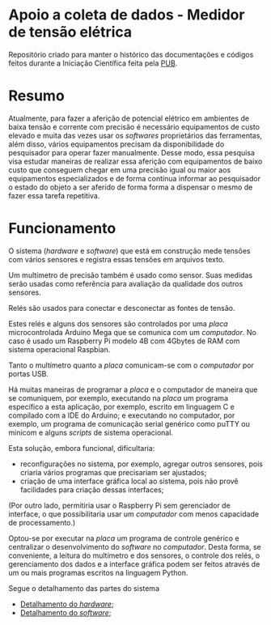 # Apoio a coleta de dados - Medidor de tensão elétrica

Repositório criado para manter o histórico das documentações e códigos feitos durante a Iniciação Científica feita pela [PUB](https://prg.usp.br/programa-unificado-de-bolsas-de-estudo-para-estudantes-de-graduacao-pub/).

# Resumo

Atualmente, para fazer a aferição de potencial elétrico em ambientes de baixa tensão e corrente com precisão é necessário equipamentos de custo elevado e muita das vezes usar os _softwares_ proprietários das ferramentas, além disso, vários equipamentos precisam da disponibilidade do pesquisador para operar fazer manualmente. Desse modo, essa pesquisa visa estudar maneiras de realizar essa aferição com equipamentos de baixo custo que conseguem chegar em uma precisão igual ou maior aos equipamentos especializados e de forma contínua informar ao pesquisador o estado do objeto a ser aferido de forma forma a dispensar o mesmo de fazer essa tarefa repetitiva.

# Funcionamento

O sistema (_hardware_ e _software_) que está em construção mede tensões com vários sensores e registra essas tensões em arquivos texto.

Um multímetro de precisão também é usado como sensor. Suas medidas serão usadas como referência para avaliação da qualidade dos outros sensores.

Relés são usados para conectar e desconectar as fontes de tensão.

Estes relés e alguns dos sensores são controlados por uma _placa_ microcontrolada Arduino Mega que se comunica com um _computador_. No caso é usado um Raspberry Pi modelo 4B com 4Gbytes de RAM com sistema operacional Raspbian.

Tanto o multímetro quanto a _placa_ comunicam-se com o _computador_ por portas USB.

Há muitas maneiras de programar a _placa_ e o computador de maneira que se comuniquem, por exemplo, executando na _placa_ um programa específico a esta aplicação, por exemplo, escrito em linguagem C e compilado com a IDE do Arduino; e executando no computador, por exemplo, um programa de comunicação serial genérico como puTTY ou minicom e alguns _scripts_ de sistema operacional.

Esta solução, embora funcional, dificultaria:

-   reconfigurações no sistema, por exemplo, agregar outros sensores, pois criaria vários programas que precisariam ser ajustados;
-   criação de uma interface gráfica local ao sistema, pois não provê facilidades para criação dessas interfaces;

(Por outro lado, permitiria usar o Raspberry Pi sem gerenciador de interface, o que possibilitaria usar um _computador_ com menos capacidade de processamento.)

Optou-se por executar na _placa_ um programa de controle genérico e centralizar o desenvolvimento do _software_ no _computador_. Desta forma, se conveniente, a leitura do multímetro e dos sensores, o controle dos relés, o gerenciamento dos dados e a interface gráfica podem ser feitos através de um ou mais programas escritos na linguagem Python.

Segue o detalhamento das partes do sistema

-   [Detalhamento do _hardware_](doc/hardware.md);
-   [Detalhamento do _software_](doc/software.md);
